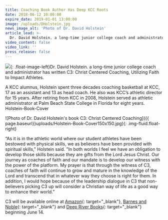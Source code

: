 ```yaml
---
title: Coaching Book Author Has Deep KCC Roots
date: 2018-06-12 10:00:00
expire_date: 2019-01-01 13:00:00
image: /uploads/DHolstein.jpg
news_image_alt: 'Photo of Dr. David Holstein'
article_lead: >-
  Dr. David Holstein. a long-time junior college coach and administrator has written . . .
video_content: false
video_link: ''
press_release: false
---
```


![](/uploads/DHolstein.jpg){: .float-image-left}Dr. David Holstein. a long-time junior college coach and administrator has written C3: Christ Centered Coaching, Utilizing Faith to Impact Athletes.

A KCC alumnus, Holstein spent three decades coaching basketball at KCC, 17 as an assistant and 13 as head coach. He also was KCC’s athletic director for 15 years. After retiring from KCC in 2008, Holstein served as athletic administrator at Palm Beach State College in Florida for eight years. Holstein-Book-Cover

![Photo of Dr. David Holstein's book C3: Christ Centered Coaching]({{ page.baseurl}}uploads/Holstein-Book-Cover150x150.jpg){: .img-fluid.float-right}

“As it is in the athletic world where our student athletes have been bestowed with physical skills, we as believers have been provided with spiritual skills," Holstein said. "In both worlds I feel we have an obligation to develop those skills because they are gifts from the Lord Jesus Christ. Our journey as coaches of faith and our mandate is to develop our witness with the power of the platform. My prayer is that through the witness of C3, coaches of faith will continue to grow and mature in the knowledge of the Lord and transcend that in whatever way they choose is right for them. In addition, I would hope because of the leadership dialogue in C3 that non-believers picking C3 up will consider a Christian way of life as a good way to enhance their world.”

C3 will be available online at [Amazon](https://www.amazon.com/C3-Centered-Coaching-Utilizing-Athletes/dp/1632694670){: target="_blank"}, [Barnes and Noble](https://www.barnesandnoble.com/w/c3-dr-db-holstein/1128310908?){: target="_blank"} and [Deep River Books](http://deepriverbooks.com/books/c3-christ-centered-coaching/){: target="_blank"} beginning June 14.
